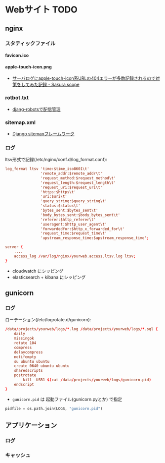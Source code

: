 # Webサイト TODO

## nginx

### スタティックファイル

#### favicon.ico

#### apple-touch-icon.png

- [サーバログにapple-touch-icon系URLの404エラーが多数記録されるので対策をしてみた記録 - Sakura scope](https://www.nishishi.com/blog/2017/07/apple_touch_ico.html)

### rotbot.txt

- [djang-robotsで配信管理](https://github.com/hdknr/annotated-django/blob/2.1.x/markdown/django/django.robots.md)

### sitemap.xml

- [Django sitemapフレームワーク](https://github.com/hdknr/annotated-django/blob/2.1.x/markdown/django/django.sitemap.md)

### ログ

ltsv形式で記録(/etc/nginx/conf.d/log_format.conf):

~~~conf
log_format ltsv 'time:$time_iso8601\t'
                'remote_addr:$remote_addr\t'
                'request_method:$request_method\t'
                'request_length:$request_length\t'
                'request_uri:$request_uri\t'
                'https:$https\t'
                'uri:$uri\t'
                'query_string:$query_string\t'
                'status:$status\t'
                'bytes_sent:$bytes_sent\t'
                'body_bytes_sent:$body_bytes_sent\t'
                'referer:$http_referer\t'
                'useragent:$http_user_agent\t'
                'forwardedfor:$http_x_forwarded_for\t'
                'request_time:$request_time\t'
                'upstream_response_time:$upstream_response_time';
~~~

~~~conf
server {
    ....
    access_log /var/log/nginx/yourweb.access.ltsv.log ltsv;
}
~~~


- cloudwatch にシッピング
- elasticsearch + kibana にシッピング

## gunicorn

### ログ

ローテーション(/etc/logrotate.d/gunicorn):

~~~conf
/data/projects/yourweb/logs/*.log /data/projects/yourweb/logs/*.sql {
    daily
    missingok
    rotate 104
    compress
    delaycompress
    notifempty
    su ubuntu ubuntu
    create 0640 ubuntu ubuntu
    sharedscripts
    postrotate
        kill -USR1 $(cat /data/projects/yourweb/logs/gunicorn.pid)
    endscript
}
~~~

- `gunicorn.pid` は 起動ファイル(gunicorn.pyとか) で指定

~~~py
pidfile = os.path.join(LOGS, "gunicorn.pid")
~~~

## アプリケーション

### ログ

### キャッシュ